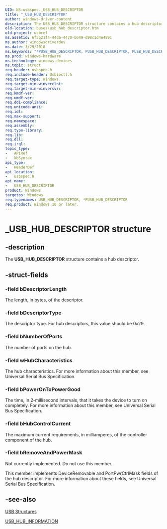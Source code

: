 ```yaml
---
UID: NS:usbspec._USB_HUB_DESCRIPTOR
title: "_USB_HUB_DESCRIPTOR"
author: windows-driver-content
description: The USB_HUB_DESCRIPTOR structure contains a hub descriptor.
old-location: buses\usb_hub_descriptor.htm
old-project: usbref
ms.assetid: 6f5521f4-44da-4470-b649-d98c1d4e4891
ms.author: windowsdriverdev
ms.date: 3/29/2018
ms.keywords: "*PUSB_HUB_DESCRIPTOR, PUSB_HUB_DESCRIPTOR, PUSB_HUB_DESCRIPTOR structure pointer [Buses], USB_HUB_DESCRIPTOR, USB_HUB_DESCRIPTOR structure [Buses], _USB_HUB_DESCRIPTOR, buses.usb_hub_descriptor, usbspec/PUSB_HUB_DESCRIPTOR, usbspec/USB_HUB_DESCRIPTOR, usbstrct_b21769d6-aab1-43b9-8d48-bde249f5c325.xml"
ms.prod: windows-hardware
ms.technology: windows-devices
ms.topic: struct
req.header: usbspec.h
req.include-header: Usbioctl.h
req.target-type: Windows
req.target-min-winverclnt: 
req.target-min-winversvr: 
req.kmdf-ver: 
req.umdf-ver: 
req.ddi-compliance: 
req.unicode-ansi: 
req.idl: 
req.max-support: 
req.namespace: 
req.assembly: 
req.type-library: 
req.lib: 
req.dll: 
req.irql: 
topic_type:
-	APIRef
-	kbSyntax
api_type:
-	HeaderDef
api_location:
-	usbspec.h
api_name:
-	USB_HUB_DESCRIPTOR
product: Windows
targetos: Windows
req.typenames: USB_HUB_DESCRIPTOR, *PUSB_HUB_DESCRIPTOR
req.product: Windows 10 or later.
---
```


# _USB_HUB_DESCRIPTOR structure


## -description


The <b>USB_HUB_DESCRIPTOR</b> structure contains a hub descriptor.


## -struct-fields




### -field bDescriptorLength

The length, in bytes, of the descriptor.


### -field bDescriptorType

The descriptor type. For hub descriptors, this value should be 0x29.


### -field bNumberOfPorts

The number of ports on the hub.


### -field wHubCharacteristics

The hub characteristics. For more information about this member, see Universal Serial Bus Specification.


### -field bPowerOnToPowerGood

The time, in 2-millisecond intervals, that it takes the device to turn on completely. For more information about this member, see Universal Serial Bus Specification.


### -field bHubControlCurrent

The maximum current requirements, in milliamperes, of the controller component of the hub.


### -field bRemoveAndPowerMask

Not currently implemented. Do not use this member. 

This member implements DeviceRemovable and PortPwrCtrlMask fields of the hub descriptor. For more information about these fields, see Universal Serial Bus Specification. 


## -see-also




<a href="https://msdn.microsoft.com/library/windows/hardware/ff540160">USB Structures</a>



<a href="https://msdn.microsoft.com/library/windows/hardware/ff540020">USB_HUB_INFORMATION</a>
 

 

